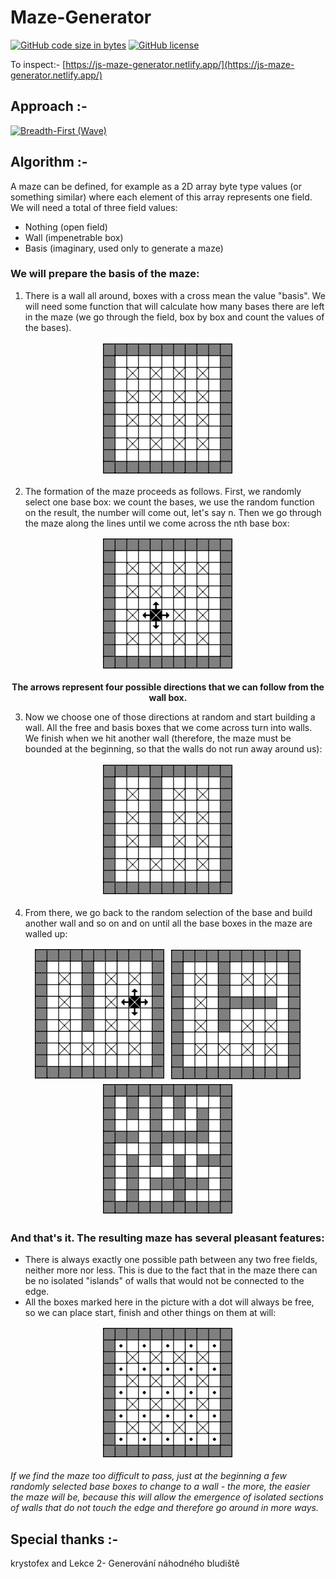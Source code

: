 # Maze-Generator

[![GitHub code size in bytes](https://img.shields.io/github/languages/code-size/Sranu2109/Maze-Generator.svg?logo=git&style=social)](https://github.com/Sranu2109/Maze-Generator/)  [![GitHub license](https://img.shields.io/github/license/Sranu2109/Maze-Generator.svg?style=social&logo=github)](https://github.com/Sranu2109/Maze-Generator/blob/master/LICENSE)

To inspect:- [https://js-maze-generator.netlify.app/](https://js-maze-generator.netlify.app/)

## Approach :-

[![Breadth-First (Wave)](https://img.shields.io/badge/Breadth--First-wave-teal.svg?style=for-the-badge&logo=github)](https://www.andymikulski.com/waves) 

## Algorithm :-

A maze can be defined, for example as a 2D array byte type values (or something similar) where each element of this array represents one field. We will need a total of three field values:
+ Nothing (open field)
+ Wall (impenetrable box)
+ Basis (imaginary, used only to generate a maze)

### We will prepare the basis of the maze:

1. There is a wall all around, boxes with a cross mean the value "basis". We will need some function that will calculate how many bases there are left in the maze (we go through the field, box by box and count the values of the bases).

<p align="center">
<img src="https://github.com/Sranu2109/Maze-Generator/blob/main/images/maze1.PNG?raw=true"> </p>

2. The formation of the maze proceeds as follows. First, we randomly select one base box: we count the bases, we use the random function on the result, the number will come out, let's say n. Then we go through the maze along the lines until we come across the nth base box:

<p align="center">
<img src="https://github.com/Sranu2109/Maze-Generator/blob/main/images/maze2.PNG?raw=true"></p>

<p align="center"><b>The arrows represent four possible directions that we can follow from the wall box.</b></p>

3. Now we choose one of those directions at random and start building a wall. All the free and basis boxes that we come across turn into walls. We finish when we hit another wall (therefore, the maze must be bounded at the beginning, so that the walls do not run away around us):

<p align="center">
<img src="https://github.com/Sranu2109/Maze-Generator/blob/main/images/maze3.PNG?raw=true"></p>

4. From there, we go back to the random selection of the base and build another wall and so on and on until all the base boxes in the maze are walled up:

<p align="center">
<img src="https://github.com/Sranu2109/Maze-Generator/blob/main/images/maze4.PNG?raw=true"> <img src="https://github.com/Sranu2109/Maze-Generator/blob/main/images/maze5.PNG?raw=true"> <img src="https://github.com/Sranu2109/Maze-Generator/blob/main/images/maze6.PNG?raw=true"></p>

### And that's it. The resulting maze has several pleasant features:
+ There is always exactly one possible path between any two free fields, neither more nor less. This is due to the fact that in the maze there can be no isolated "islands" of walls that would not be connected to the edge.
+ All the boxes marked here in the picture with a dot will always be free, so we can place start, finish and other things on them at will:

<p align="center">
<img src="https://github.com/Sranu2109/Maze-Generator/blob/main/images/maze7.PNG?raw=true"> </p>

<em>If we find the maze too difficult to pass, just at the beginning a few randomly selected base boxes to change to a wall - the more, the easier the maze will be, because this will allow the emergence of isolated sections of walls that do not touch the edge and therefore go around in more ways.</em>

## Special thanks :-

krystofex and Lekce 2- Generování náhodného bludiště
